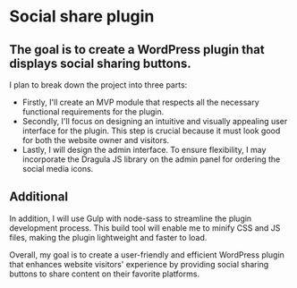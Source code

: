 # Social share plugin

## The goal is to create a WordPress plugin that displays social sharing buttons.

I plan to break down the project into three parts:
- Firstly, I'll create an MVP module that respects all the necessary functional requirements for the plugin.
- Secondly, I'll focus on designing an intuitive and visually appealing user interface for the plugin. This step is crucial because it must look good for both the website owner and visitors.
- Lastly, I will design the admin interface. To ensure flexibility, I may incorporate the Dragula JS library on the admin panel for ordering the social media icons.

## Additional
In addition, I will use Gulp with node-sass to streamline the plugin development process. This build tool will enable me to minify CSS and JS files, making the plugin lightweight and faster to load.

Overall, my goal is to create a user-friendly and efficient WordPress plugin that enhances website visitors' experience by providing social sharing buttons to share content on their favorite platforms.